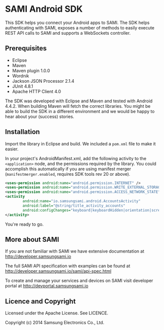 SAMI Android SDK
================

This SDK helps you connect your Android apps to SAMI. The SDK helps authenticating with SAMI, exposes a number of methods to easily execute REST API calls to SAMI and supports a WebSockets controller. 

Prerequisites
-------------

 * Eclipse 
 * Maven
 * Maven plugin 1.0.0
 * Wordnik
 * Jackson JSON Processor  2.1.4
 * JUnit 4.8.1
 * Apache HTTP Client 4.0

The SDK was developed with Eclipse and Maven and tested with Android 4.4.2. When building Maven will fetch the correct libraries. You might be able to build the SDK in a different environment and we would be happy to hear about your (success) stories.

Installation
---------------------

Import the library in Eclipse and build. We included a `pom.xml` file to make it easier.

In your project's AndroidManifest.xml, add the following activity to the `<application>` node, and the permissions required by the library. You could accomplish this automatically if you are using manifest merger (`manifestmerger.enabled`, requires SDK tools rev 20 or above).

```xml
<uses-permission android:name="android.permission.INTERNET" />
<uses-permission android:name="android.permission.WRITE_EXTERNAL_STORAGE" />
<uses-permission android:name="android.permission.ACCESS_NETWORK_STATE" />
<activity
        android:name="io.samsungsami.android.AccountsActivity"
        android:label="@string/title_activity_accounts"
        android:configChanges="keyboard|keyboardHidden|orientation|screenLayout|uiMode|screenSize|smallestScreenSize">
</activity>
```

You're ready to go.

More about SAMI
---------------

If you are not familiar with SAMI we have extensive documentation at http://developer.samsungsami.io

The full SAMI API specification with examples can be found at http://developer.samsungsami.io/sami/api-spec.html

To create and manage your services and devices on SAMI visit developer portal at http://devportal.samsungsami.io

Licence and Copyright
---------------------

Licensed under the Apache License. See LICENCE.

Copyright (c) 2014 Samsung Electronics Co., Ltd.
